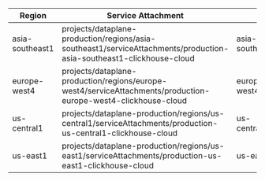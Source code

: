 | Region       | Service Attachment                                          | Private DNS domain           |
|--------------|-------------------------------------------------------------|------------------------------|
|asia-southeast1| projects/dataplane-production/regions/asia-southeast1/serviceAttachments/production-asia-southeast1-clickhouse-cloud| asia-southeast1.p.gcp.clickhouse.cloud|
|europe-west4| projects/dataplane-production/regions/europe-west4/serviceAttachments/production-europe-west4-clickhouse-cloud| europe-west4.p.gcp.clickhouse.cloud|
|us-central1| projects/dataplane-production/regions/us-central1/serviceAttachments/production-us-central1-clickhouse-cloud| us-central1.p.gcp.clickhouse.cloud|
|us-east1| projects/dataplane-production/regions/us-east1/serviceAttachments/production-us-east1-clickhouse-cloud| us-east1.p.gcp.clickhouse.cloud|



